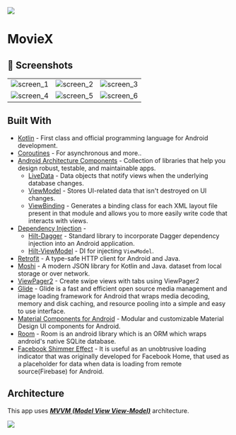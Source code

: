 ![](media/header_dark.png)

# **MovieX** 

## 📸 Screenshots

||||
|:----------------------------------------:|:-----------------------------------------:|:-----------------------------------------: |
| ![screen_1](https://user-images.githubusercontent.com/57858666/134389492-06c4d52d-6329-4f02-85e0-8edcacd1864e.png) |![screen_2](https://user-images.githubusercontent.com/57858666/134389506-0b89a158-8019-4267-9fe8-cafb136d66f3.png) | ![screen_3](https://user-images.githubusercontent.com/57858666/134389109-3f491435-c28c-40d0-9c43-85d73c627a1a.png) |
| ![screen_4](https://user-images.githubusercontent.com/57858666/134390439-4f4afec0-d2d4-4e77-a387-e9bb44cda9d0.png)  | ![screen_5](https://user-images.githubusercontent.com/57858666/134390532-9ff377d8-be2c-44d7-a9e6-99980a2e8970.png) | ![screen_6](https://user-images.githubusercontent.com/57858666/134390543-762f9cd3-f374-4ad5-8ea2-2822bf12357f.png)  |


## Built With
- [Kotlin](https://kotlinlang.org/) - First class and official programming language for Android development.
- [Coroutines](https://kotlinlang.org/docs/reference/coroutines-overview.html) - For asynchronous and more..
- [Android Architecture Components](https://developer.android.com/topic/libraries/architecture) - Collection of libraries that help you design robust, testable, and maintainable apps.
  - [LiveData](https://developer.android.com/topic/libraries/architecture/livedata) - Data objects that notify views when the underlying database changes.
  - [ViewModel](https://developer.android.com/topic/libraries/architecture/viewmodel) - Stores UI-related data that isn't destroyed on UI changes.
  - [ViewBinding](https://developer.android.com/topic/libraries/view-binding) - Generates a binding class for each XML layout file present in that module and allows you to more easily write code that interacts with views.
- [Dependency Injection](https://developer.android.com/training/dependency-injection) -
  - [Hilt-Dagger](https://dagger.dev/hilt/) - Standard library to incorporate Dagger dependency injection into an Android application.
  - [Hilt-ViewModel](https://developer.android.com/training/dependency-injection/hilt-jetpack) - DI for injecting `ViewModel`.
- [Retrofit](https://square.github.io/retrofit/) - A type-safe HTTP client for Android and Java.
- [Moshi](https://github.com/square/moshi) - A modern JSON library for Kotlin and Java.
dataset from local storage or over network.
- [ViewPager2](https://developer.android.com/guide/navigation/navigation-swipe-view-2) - Create swipe views with tabs using ViewPager2
- [Glide](https://github.com/bumptech/glide) - Glide is a fast and efficient open source media management and image loading framework for Android that wraps media decoding, memory and disk caching, and resource pooling into a simple and easy to use interface.
- [Material Components for Android](https://github.com/material-components/material-components-android) - Modular and customizable Material Design UI components for Android.
- [Room](https://developer.android.com/training/data-storage/room) - Room is an android library which is an ORM which wraps android's native SQLite database.
- [Facebook Shimmer Effect](http://facebook.github.io/shimmer-android/) - It is useful as an unobtrusive loading indicator that was originally developed for Facebook Home, that used as a placeholder for data when data is loading from remote source(Firebase) for Android.


## Architecture
This app uses [***MVVM (Model View View-Model)***](https://developer.android.com/jetpack/docs/guide#recommended-app-arch) architecture.

![](https://developer.android.com/topic/libraries/architecture/images/final-architecture.png)
  
